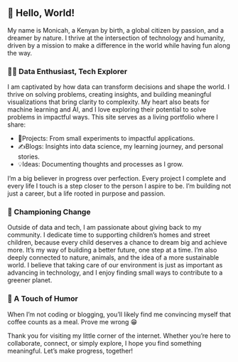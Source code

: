 ## 👋 Hello, World!

My name is Monicah, a Kenyan by birth, a global citizen by passion, and a dreamer by nature. 
I thrive at the intersection of technology and humanity, driven by a mission to make a difference in the world while having fun along the way.

### 👩‍💻 Data Enthusiast, Tech Explorer
I am captivated by how data can transform decisions and shape the world. I thrive on solving problems, creating insights, and building meaningful visualizations that bring clarity to complexity. My heart also beats for machine learning and AI, and I love exploring their potential to solve problems in impactful ways.
This site serves as a living portfolio where I share:
- 📂Projects: From small experiments to impactful applications.
- ✍️Blogs: Insights into data science, my learning journey, and personal stories.
- 💡Ideas: Documenting thoughts and processes as I grow.
    
I’m a big believer in progress over perfection. Every project I complete and every life I touch is a step closer to the person I aspire to be. I’m building not just a career, but a life rooted in purpose and passion.

### 💖 Championing Change
Outside of data and tech, I am passionate about giving back to my community. I dedicate time to supporting children’s homes and street children, because every child deserves a chance to dream big and achieve more. It’s my way of building a better future, one step at a time.
I’m also deeply connected to nature, animals, and the idea of a more sustainable world. I believe that taking care of our environment is just as important as advancing in technology, and I enjoy finding small ways to contribute to a greener planet.

### 🌟 A Touch of Humor
When I’m not coding or blogging, you’ll likely find me convincing myself that coffee counts as a meal. Prove me wrong 😁

Thank you for visiting my little corner of the internet. Whether you’re here to collaborate, connect, or simply explore, I hope you find something meaningful. Let’s make progress, together!

